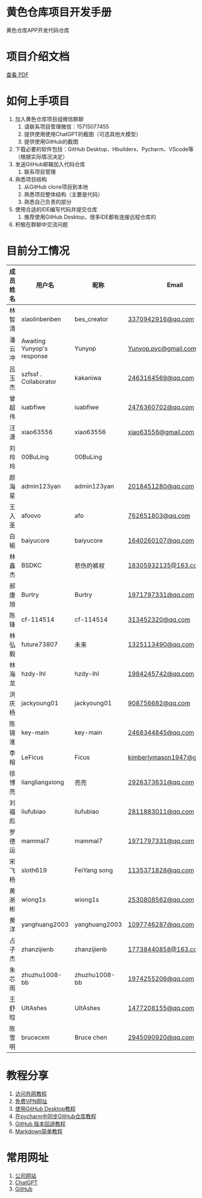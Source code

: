 # 黄色仓库项目开发手册
黄色仓库APP开发代码仓库

# 项目介绍文档
[查看 PDF](黄色仓库项目介绍.pdf)

# 如何上手项目
1. 加入黄色仓库项目组微信群聊
   1. 请联系项目管理微信：15715077455
   2. 提供使用使用ChatGPT的截图（可选其他大模型）
   3. 提供使用GitHub的截图
2. 下载必要的软件包括：GitHub Desktop、Hbuilderx、Pycharm、VScode等（根据实际情况决定）
3. 发送GitHub邮箱加入代码仓库
   1. 联系项目管理
4. 熟悉项目结构
   1. 从GitHub clone项目到本地
   2. 熟悉项目整体结构（主要是代码）
   3. 熟悉自己负责的部分
6. 使用合适的IDE编写代码并提交仓库
   1. 推荐使用GitHub Desktop，很多IDE都有连接远程仓库的
7. 积极在群聊中交流问题

# 目前分工情况
| 成员姓名 | 用户名                     | 昵称          | Email                                                        |
| -------- | -------------------------- | ------------- | ------------------------------------------------------------ |
| 林智清   | xiaolinbenben              | bes_creator   | [3370942916@qq.com](mailto:3370942916@qq.com)                |
| 潘云冲   | Awaiting Yunyop's response | Yunyop        | [Yunyop.pyc@gmail.com](mailto:Yunyop.pyc@gmail.com)          |
| 吕玉杰   | szfssf . Collaborator      | kakaniwa      | [2463164569@qq.com](mailto:2463164569@qq.com)                |
| 曾超伟   | iuabfiwe                   | iuabfiwe      | [2476360702@qq.com](mailto:2476360702@qq.com)                |
| 汪潇     | xiao63556                  | xiao63556     | [xiao63556@gmail.com](mailto:xiao63556@gmail.com)            |
| 刘玲玲   | 00BuLing                   | 00BuLing      |                                                              |
| 颜海星   | admin123yan                | admin123yan   | [2018451280@qq.com](mailto:2018451280@qq.com)                |
| 王入圣   | afoovo                     | afo           | [762651803@qq.com](mailto:762651803@qq.com)                  |
| 白榆     | baiyucore                  | baiyucore     | [1640260107@qq.com](mailto:1640260107@qq.com)                |
| 林鑫杰   | BSDKC                      | 悲伤的裤衩    | [18305932135@163.com](mailto:18305932135@163.com)            |
| 郝康旭   | Burtry                     | Burtry        | [1971797331@qq.com](mailto:1971797331@qq.com)                |
| 陈锋     | cf-114514                  | cf-114514     | [313452320@qq.com](mailto:313452320@qq.com)                  |
| 林弘毅   | future73807                | 未来          | [1325113490@qq.com](mailto:1325113490@qq.com)                |
| 林海龙   | hzdy-lhl                   | hzdy-lhl      | [1984245742@qq.com](mailto:1984245742@qq.com)                |
| 洪庆杨   | jackyoung01                | jackyoung01   | [908756682@qq.com](mailto:908756682@qq.com)                  |
| 陈锦淮   | key-main                   | key-main      | [2468344845@qq.com](mailto:2468344845@qq.com)                |
| 李榕     | LeFicus                    | Ficus         | [kimberlymason1947@gmail.com](mailto:kimberlymason1947@gmail.com) |
| 徐博亮   | liangliangxiong            | 亮亮          | [2926373631@qq.com](mailto:2926373631@qq.com)                |
| 刘福彪   | liufubiao                  | liufubiao     | [2811883011@qq.com](mailto:2811883011@qq.com)                |
| 罗德运   | mammal7                    | mammal7       | [1971797331@qq.com](mailto:1971797331@qq.com)                |
| 宋飞杨   | sloth619                   | FeiYang song  | [1135371828@qq.com](mailto:1135371828@qq.com)                |
| 黄淅彬   | wiong1s                    | wiong1s       | [2530808562@qq.com](mailto:2530808562@qq.com)                |
| 黄洋     | yanghuang2003              | yanghuang2003 | [1097746287@qq.com](mailto:1097746287@qq.com)                |
| 占子杰   | zhanzijienb                | zhanzijienb   | [17738440858@163.com](mailto:17738440858@163.com)            |
| 朱芯雨   | zhuzhu1008-bb              | zhuzhu1008-bb | [1974255206@qq.com](mailto:1974255206@qq.com)                |
| 王舒晗   | UltAshes                   | UltAshes      | [1477208155@qq.com](mailto:1477208155@qq.com)                |
| 陈雪明   | brucecxm                   | Bruce chen    | [2945090920@qq.com](mailto:2945090920@qq.com)                |

# 教程分享

1. [访问外网教程](访问外网教程.pdf)
2. [免费VPN网址](https://ikuuu.one)
3. [使用GitHub Desktop教程](putianikun.cn)
4. [在pycharm中同步GitHub仓库教程](https://blog.csdn.net/john_bian/article/details/94657057)
5. [GitHub 版本回退教程](https://www.bilibili.com/video/BV1KE411w7Dc/?share_source=copy_web&vd_source=7f54efe1da20c04e64d8b69684311984)
6. [Markdown简单教程](https://www.bilibili.com/video/BV1si4y1472o/?share_source=copy_web&vd_source=7f54efe1da20c04e64d8b69684311984)

# 常用网址
1. [公司网站](putianikun.cn)
2. [ChatGPT](chat.openai.com)
3. [GitHub](github.com)
